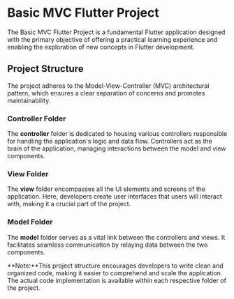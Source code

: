 # Basic MVC Flutter Project

The Basic MVC Flutter Project is a fundamental Flutter application designed with the primary objective of offering a practical learning experience and enabling the exploration of new concepts in Flutter development.

## Project Structure

The project adheres to the Model-View-Controller (MVC) architectural pattern, which ensures a clear separation of concerns and promotes maintainability.

### Controller Folder

The **controller** folder is dedicated to housing various controllers responsible for handling the application's logic and data flow. Controllers act as the brain of the application, managing interactions between the model and view components.

### View Folder

The **view** folder encompasses all the UI elements and screens of the application. Here, developers create user interfaces that users will interact with, making it a crucial part of the project.

### Model Folder

The **model** folder serves as a vital link between the controllers and views. It facilitates seamless communication by relaying data between the two components.

**Note:**This project structure encourages developers to write clean and organized code, making it easier to comprehend and scale the application. The actual code implementation is available within each respective folder of the project.
